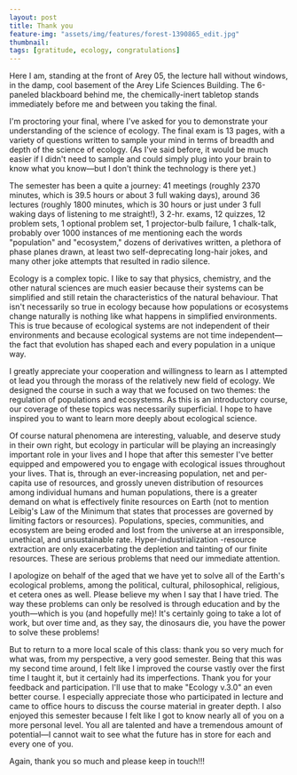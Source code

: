 ```yaml
---
layout: post
title: Thank you
feature-img: "assets/img/features/forest-1390865_edit.jpg"
thumbnail: 
tags: [gratitude, ecology, congratulations]
---
```


Here I am, standing at the front of Arey 05, the lecture hall without windows, in the damp, cool basement of the Arey Life Sciences Building. The 6-paneled blackboard behind me, the chemically-inert tabletop stands immediately before me and between you taking the final.

I'm proctoring your final, where I've asked for you to demonstrate your understanding of the science of ecology. The final exam is 13 pages, with a variety of questions written to sample your mind in terms of breadth and depth of the science of ecology. (As I've said before, it would be much easier if I didn't need to sample and could simply plug into your brain to know what you know—but I don't think the technology is there yet.)

The semester has been a quite a journey: 41 meetings (roughly 2370 minutes, which is 39.5 hours or about 3 full waking days), around 36 lectures (roughly 1800 minutes, which is 30 hours or just under 3 full waking days of listening to me straight!), 3 2-hr. exams, 12 quizzes, 12 problem sets, 1 optional problem set, 1 projector-bulb failure, 1 chalk-talk, probably over 1000 instances of me mentioning each the words "population" and "ecosystem," dozens of derivatives written, a plethora of phase planes drawn, at least two self-deprecating long-hair jokes, and many other joke attempts that resulted in radio silence.

Ecology is a complex topic. I like to say that physics, chemistry, and the other natural sciences are much easier because their systems can be simplified and still retain the characteristics of the natural behaviour. That isn't necessarily so true in ecology because how populations or ecosystems change naturally is nothing like what happens in simplified environments. This is true because of ecological systems are not independent of their environments and because ecological systems are not time independent—the fact that evolution has shaped each and every population in a unique way.

I greatly appreciate your cooperation and willingness to learn as I attempted ot lead you through the morass of the relatively new field of ecology. We designed the course in such a way that we focused on two themes: the regulation of populations and ecosystems. As this is an introductory course, our coverage of these topics was necessarily superficial. I hope to have inspired you to want to learn more deeply about ecological science.

Of course natural phenomena are interesting, valuable, and deserve study in their own right, but ecology in particular will be playing an increasingly important role in your lives and I hope that after this semester I've better equipped and empowered you to engage with ecological issues throughout your lives. That is, through an ever-increasing population, net and per-capita use of resources, and grossly uneven distribution of resources among individual humans and human populations, there is a greater demand on what is effectively finite resources on Earth (not to mention Leibig's Law of the Minimum that states that processes are governed by limiting factors or resources). Populations, species, communities, and ecosystem are being eroded and lost from the universe at an irresponsible, unethical, and unsustainable rate. Hyper-industrialization -resource extraction are only exacerbating the depletion and tainting of our finite resources. These are serious problems that need our immediate attention.

I apologize on behalf of the aged that we have yet to solve all of the Earth's ecological problems, among the political, cultural, philosophical, religious, et cetera ones as well. Please believe my when I say that I have tried. The way these problems can only be resolved is through education and by the youth—which is you (and hopefully me)! It's certainly going to take a lot of work, but over time and, as they say, the dinosaurs die, you have the power to solve these problems!

But to return to a more local scale of this class: thank you so very much for what was, from my perspective, a very good semester. Being that this was my second time around, I felt like I improved the course vastly over the first time I taught it, but it certainly had its imperfections. Thank you for your feedback and participation. I'll use that to make "Ecology v.3.0" an even better course. I especially appreciate those who participated in lecture and came to office hours to discuss the course material in greater depth. I also enjoyed this semester because I felt like I got to know nearly all of you on a more personal level. You all are talented and have a tremendous amount of potential—I cannot wait to see what the future has in store for each and every one of you.

Again, thank you so much and please keep in touch!!!